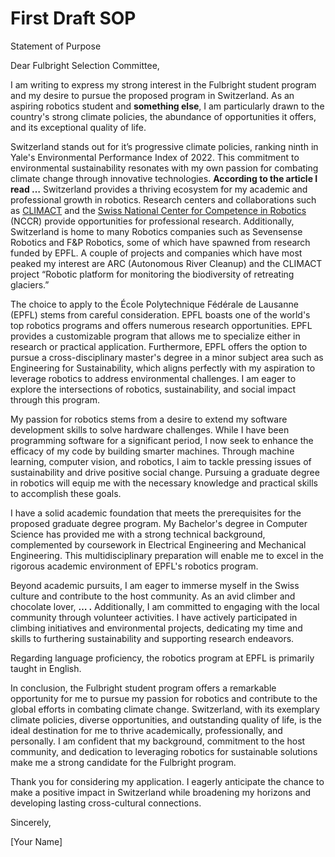 # First Draft SOP

Statement of Purpose

Dear Fulbright Selection Committee,

I am writing to express my strong interest in the Fulbright student program and my desire to pursue the proposed program in Switzerland. As an aspiring robotics student and ****************************something else****************************, I am particularly drawn to the country's strong climate policies, the abundance of opportunities it offers, and its exceptional quality of life.

Switzerland stands out for it’s progressive climate policies, ranking ninth in Yale's Environmental Performance Index of 2022. This commitment to environmental sustainability resonates with my own passion for combating climate change through innovative technologies. **********************************************************************According to the article I read …********************************************************************** Switzerland provides a thriving ecosystem for my academic and professional growth in robotics. Research centers and collaborations such as [CLIMACT](https://www.climact.ch/projects) and the [Swiss National Center for Competence in Robotics](https://nccr-robotics.ch/) (NCCR) provide opportunities for professional research. Additionally, Switzerland is home to many Robotics companies such as Sevensense Robotics and F&P Robotics, some of which have spawned from research funded by EPFL. A couple of projects and companies which have most peaked my interest are ARC (Autonomous River Cleanup) and the CLIMACT project “Robotic platform for monitoring the biodiversity of retreating glaciers.”

The choice to apply to the École Polytechnique Fédérale de Lausanne (EPFL) stems from careful consideration. EPFL boasts one of the world's top robotics programs and offers numerous research opportunities. EPFL provides a customizable program that allows me to specialize either in research or practical application. Furthermore, EPFL offers the option to pursue a cross-disciplinary master's degree in a minor subject area such as Engineering for Sustainability, which aligns perfectly with my aspiration to leverage robotics to address environmental challenges. I am eager to explore the intersections of robotics, sustainability, and social impact through this program.

My passion for robotics stems from a desire to extend my software  development skills to solve hardware challenges. While I have been programming software for a significant period, I now seek to enhance the efficacy of my code by building smarter machines. Through machine learning, computer vision, and robotics, I aim to tackle pressing issues of sustainability and drive positive social change. Pursuing a graduate degree in robotics will equip me with the necessary knowledge and practical skills to accomplish these goals.

I have a solid academic foundation that meets the prerequisites for the proposed graduate degree program. My Bachelor's degree in Computer Science has provided me with a strong technical background, complemented by coursework in Electrical Engineering and Mechanical Engineering. This multidisciplinary preparation will enable me to excel in the rigorous academic environment of EPFL's robotics program.

Beyond academic pursuits, I am eager to immerse myself in the Swiss culture and contribute to the host community. As an avid climber and chocolate lover, ****… .**** Additionally, I am committed to engaging with the local community through volunteer activities. I have actively participated in climbing initiatives and environmental projects, dedicating my time and skills to furthering sustainability and supporting research endeavors.

Regarding language proficiency, the robotics program at EPFL is primarily taught in English. 

In conclusion, the Fulbright student program offers a remarkable opportunity for me to pursue my passion for robotics and contribute to the global efforts in combating climate change. Switzerland, with its exemplary climate policies, diverse opportunities, and outstanding quality of life, is the ideal destination for me to thrive academically, professionally, and personally. I am confident that my background, commitment to the host community, and dedication to leveraging robotics for sustainable solutions make me a strong candidate for the Fulbright program.

Thank you for considering my application. I eagerly anticipate the chance to make a positive impact in Switzerland while broadening my horizons and developing lasting cross-cultural connections.

Sincerely,

[Your Name]